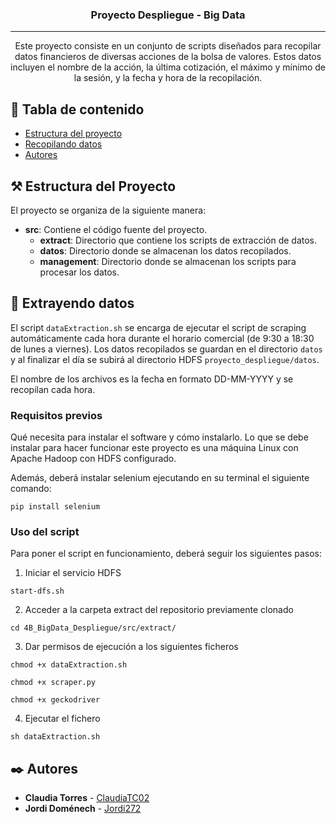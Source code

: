 <h3 align = "center"> Proyecto Despliegue - Big Data </h3>

---
<p align = "center"> Este proyecto consiste en un conjunto de scripts diseñados para recopilar datos financieros de diversas acciones de la bolsa de valores. Estos datos incluyen el nombre de la acción, la última cotización, el máximo y mínimo de la sesión, y la fecha y hora de la recopilación.
    <br>
</p>

## 📝 Tabla de contenido

- [Estructura del proyecto](#structure)
- [Recopilando datos](#extract_data)
- [Autores](#authors)

## ⚒️ Estructura del Proyecto <a name = "structure"> </a>

El proyecto se organiza de la siguiente manera:

- **src**: Contiene el código fuente del proyecto.
  - **extract**: Directorio que contiene los scripts de extracción de datos.
  - **datos**: Directorio donde se almacenan los datos recopilados.
  - **management**: Directorio donde se almacenan los scripts para procesar los datos.



## 🏁 Extrayendo datos <a name = "extract_data"> </a>

El script `dataExtraction.sh` se encarga de ejecutar el script de scraping automáticamente cada hora durante el horario comercial (de 9:30 a 18:30 de lunes a viernes). Los datos recopilados se guardan en el directorio `datos` y al finalizar el día se subirá al directorio HDFS `proyecto_despliegue/datos`.

El nombre de los archivos es la fecha en formato DD-MM-YYYY y se recopilan cada hora.

### Requisitos previos

Qué necesita para instalar el software y cómo instalarlo.
Lo que se debe instalar para hacer funcionar este proyecto es una máquina Linux con Apache Hadoop con HDFS configurado.

Además, deberá instalar selenium ejecutando en su terminal el siguiente comando:

```
pip install selenium
```

### Uso del script

Para poner el script en funcionamiento, deberá seguir los siguientes pasos:

1. Iniciar el servicio HDFS

```
start-dfs.sh
```

2. Acceder a la carpeta extract del repositorio previamente clonado

```
cd 4B_BigData_Despliegue/src/extract/
```

3. Dar permisos de ejecución a los siguientes ficheros

```
chmod +x dataExtraction.sh
```
```
chmod +x scraper.py
```
```
chmod +x geckodriver
```

4. Ejecutar el fichero

```
sh dataExtraction.sh
```

## ✒️ Autores <a name = "authors"> </a>

* **Claudia Torres** - [ClaudiaTC02](https://github.com/ClaudiaTC02)
* **Jordi Doménech** - [Jordi272](https://github.com/Jordi272)
